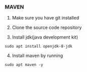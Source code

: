 ###  MAVEN

1. Make sure you have git installed

2. Clone the source code repository

3. Install jdk(java development kit)

`sudo apt install openjdk-8-jdk`

4. Install maven by running

`sudo apt maven -y`
